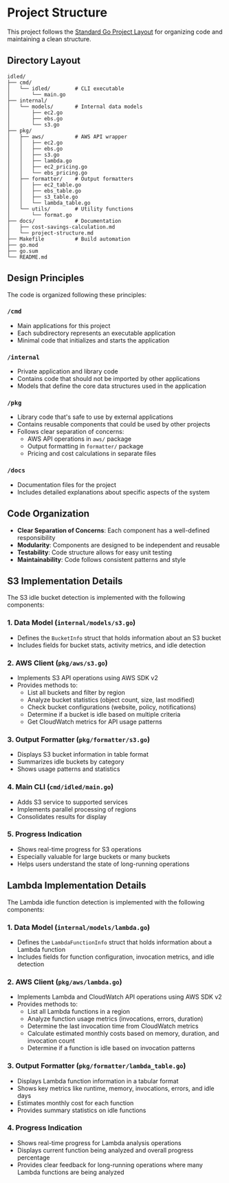 # Project Structure

This project follows the [Standard Go Project Layout](https://github.com/golang-standards/project-layout) for organizing code and maintaining a clean structure.

## Directory Layout

```
idled/
├── cmd/
│   └── idled/        # CLI executable
│       └── main.go
├── internal/
│   └── models/       # Internal data models
│       ├── ec2.go
│       ├── ebs.go
│       └── s3.go
├── pkg/
│   ├── aws/          # AWS API wrapper
│   │   ├── ec2.go
│   │   ├── ebs.go
│   │   ├── s3.go
│   │   ├── lambda.go
│   │   ├── ec2_pricing.go
│   │   └── ebs_pricing.go
│   ├── formatter/    # Output formatters
│   │   ├── ec2_table.go
│   │   ├── ebs_table.go
│   │   ├── s3_table.go
│   │   └── lambda_table.go
│   └── utils/        # Utility functions
│       └── format.go
├── docs/             # Documentation
│   ├── cost-savings-calculation.md
│   └── project-structure.md
├── Makefile          # Build automation
├── go.mod
├── go.sum
└── README.md
```

## Design Principles

The code is organized following these principles:

### `/cmd`

- Main applications for this project
- Each subdirectory represents an executable application
- Minimal code that initializes and starts the application

### `/internal`

- Private application and library code
- Contains code that should not be imported by other applications
- Models that define the core data structures used in the application

### `/pkg`

- Library code that's safe to use by external applications
- Contains reusable components that could be used by other projects
- Follows clear separation of concerns:
  - AWS API operations in `aws/` package
  - Output formatting in `formatter/` package
  - Pricing and cost calculations in separate files

### `/docs`

- Documentation files for the project
- Includes detailed explanations about specific aspects of the system

## Code Organization

- **Clear Separation of Concerns**: Each component has a well-defined responsibility
- **Modularity**: Components are designed to be independent and reusable
- **Testability**: Code structure allows for easy unit testing
- **Maintainability**: Code follows consistent patterns and style

## S3 Implementation Details

The S3 idle bucket detection is implemented with the following components:

### 1. Data Model (`internal/models/s3.go`)

- Defines the `BucketInfo` struct that holds information about an S3 bucket
- Includes fields for bucket stats, activity metrics, and idle detection

### 2. AWS Client (`pkg/aws/s3.go`)

- Implements S3 API operations using AWS SDK v2
- Provides methods to:
  - List all buckets and filter by region
  - Analyze bucket statistics (object count, size, last modified)
  - Check bucket configurations (website, policy, notifications)
  - Determine if a bucket is idle based on multiple criteria
  - Get CloudWatch metrics for API usage patterns

### 3. Output Formatter (`pkg/formatter/s3.go`)

- Displays S3 bucket information in table format
- Summarizes idle buckets by category
- Shows usage patterns and statistics

### 4. Main CLI (`cmd/idled/main.go`)

- Adds S3 service to supported services
- Implements parallel processing of regions
- Consolidates results for display

### 5. Progress Indication

- Shows real-time progress for S3 operations
- Especially valuable for large buckets or many buckets
- Helps users understand the state of long-running operations

## Lambda Implementation Details

The Lambda idle function detection is implemented with the following components:

### 1. Data Model (`internal/models/lambda.go`)

- Defines the `LambdaFunctionInfo` struct that holds information about a Lambda function
- Includes fields for function configuration, invocation metrics, and idle detection

### 2. AWS Client (`pkg/aws/lambda.go`)

- Implements Lambda and CloudWatch API operations using AWS SDK v2
- Provides methods to:
  - List all Lambda functions in a region
  - Analyze function usage metrics (invocations, errors, duration)
  - Determine the last invocation time from CloudWatch metrics
  - Calculate estimated monthly costs based on memory, duration, and invocation count
  - Determine if a function is idle based on invocation patterns

### 3. Output Formatter (`pkg/formatter/lambda_table.go`)

- Displays Lambda function information in a tabular format
- Shows key metrics like runtime, memory, invocations, errors, and idle days
- Estimates monthly cost for each function
- Provides summary statistics on idle functions

### 4. Progress Indication

- Shows real-time progress for Lambda analysis operations
- Displays current function being analyzed and overall progress percentage
- Provides clear feedback for long-running operations where many Lambda functions are being analyzed